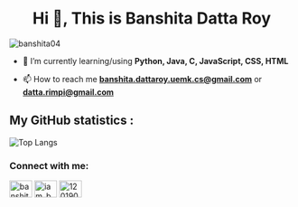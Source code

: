 <h1 align="center">Hi 👋, This is Banshita Datta Roy</h1>

<p align="left"> <img src="https://komarev.com/ghpvc/?username=banshita04&label=Profile%20views&color=0e75b6&style=flat" alt="banshita04" /> </p>

- 🌱 I’m currently learning/using **Python, Java, C, JavaScript, CSS, HTML**

- 📫 How to reach me **banshita.dattaroy.uemk.cs@gmail.com** or **datta.rimpi@gmail.com**


## My GitHub statistics : 

![Top Langs](https://github-readme-stats.vercel.app/api/top-langs/?username=banshita04&hide=MATLAB&exclude_repo=dotfiles)


<h3 align="left">Connect with me:</h3>
<p align="left">
<a href="https://www.linkedin.com/in/banshita-datta-roy-154bb9184/" target="blank"><img align="center" src="https://cdn.jsdelivr.net/npm/simple-icons@3.0.1/icons/linkedin.svg" alt="banshita-datta-roy-154bb9184/" height="30" width="40" /></a>
<a href="https://instagram.com/iam_bdroy" target="blank"><img align="center" src="https://cdn.jsdelivr.net/npm/simple-icons@3.0.1/icons/instagram.svg" alt="iam_bdroy" height="30" width="40" /></a>
<a href="https://www.hackerrank.com/12019009023018_H" target="blank"><img align="center" src="https://cdn.jsdelivr.net/npm/simple-icons@3.0.1/icons/hackerrank.svg" alt="12019009023018_H" height="30" width="40" /></a>
</p>
